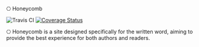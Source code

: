 &#x2394; Honeycomb

 ![Travis CI](https://travis-ci.org/OpenFurry/honeycomb.svg?branch=master) [![Coverage Status](https://coveralls.io/repos/github/OpenFurry/honeycomb/badge.svg?branch=master)](https://coveralls.io/github/OpenFurry/honeycomb?branch=master)

&#x2394; Honeycomb is a site designed specifically for the written word, aiming
to provide the best experience for both authors and readers.
